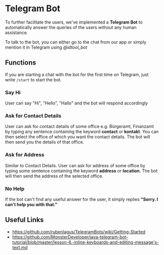 # Telegram Bot
To further facilitate the users, we've implemented a **Telegram Bot** to automatically answer the queries of the users without any human assistance.

To talk to the bot, you can either go to the chat from our app or simply mention it in Telegram using *@idtool_bot*

## Functions

If you are starting a chat with the bot for the first time on Telegram, just write ```/start``` to start the bot.

### Say Hi
User  can say "Hi", "Hello", "Hallo" and the bot will respond accordingly

### Ask for Contact Details
User can ask for contact details of some office e.g. Bürgeramt, Finanzamt by typing any sentence containing the keyword **contact** or **kontakt**. You can then select the office of which you want the contact details. The bot will then send you the details of that office.

### Ask for Address
Similar to Contact Details. User can ask for address of some office by typing some sentence containing the keyword **address** or **location**. The bot will then send the address of the selected office.

### No Help
If the bot can't find any useful answer for the user, it simply replies **"Sorry. I can't help you with that."**


## Useful Links

- https://github.com/rubenlagus/TelegramBots/wiki/Getting-Started
- https://github.com/MonsterDeveloper/java-telegram-bot-tutorial/blob/master/lesson-6.-inline-keyboards-and-editing-message's-text.md
